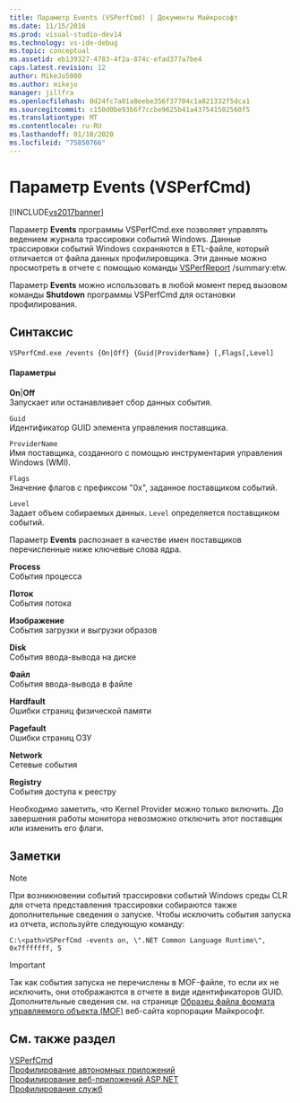 ```yaml
---
title: Параметр Events (VSPerfCmd) | Документы Майкрософт
ms.date: 11/15/2016
ms.prod: visual-studio-dev14
ms.technology: vs-ide-debug
ms.topic: conceptual
ms.assetid: eb139327-4783-4f2a-874c-efad377a7be4
caps.latest.revision: 12
author: MikeJo5000
ms.author: mikejo
manager: jillfra
ms.openlocfilehash: 0d24fc7a01a8eebe356f37704c1a821332f5dca1
ms.sourcegitcommit: c150d0be93b6f7ccbe9625b41a437541502560f5
ms.translationtype: MT
ms.contentlocale: ru-RU
ms.lasthandoff: 01/10/2020
ms.locfileid: "75850766"
---
```

# <a name="events-vsperfcmd"></a>Параметр Events (VSPerfCmd)
[!INCLUDE[vs2017banner](../includes/vs2017banner.md)]

Параметр **Events** программы VSPerfCmd.exe позволяет управлять ведением журнала трассировки событий Windows. Данные трассировки событий Windows сохраняются в ETL-файле, который отличается от файла данных профилировщика. Эти данные можно просмотреть в отчете с помощью команды [VSPerfReport](../profiling/vsperfreport.md) /summary:etw.  
  
 Параметр **Events** можно использовать в любой момент перед вызовом команды **Shutdown** программы VSPerfCmd для остановки профилирования.  
  
## <a name="syntax"></a>Синтаксис  
  
```  
VSPerfCmd.exe /events {On|Off} {Guid|ProviderName} [,Flags[,Level]  
```  
  
#### <a name="parameters"></a>Параметры  
 **On**&#124;**Off**  
 Запускает или останавливает сбор данных события.  
  
 `Guid`  
 Идентификатор GUID элемента управления поставщика.  
  
 `ProviderName`  
 Имя поставщика, созданного с помощью инструментария управления Windows (WMI).  
  
 `Flags`  
 Значение флагов с префиксом "0x", заданное поставщиком событий.  
  
 `Level`  
 Задает объем собираемых данных. `Level` определяется поставщиком событий.  
  
 Параметр **Events** распознает в качестве имен поставщиков перечисленные ниже ключевые слова ядра.  
  
 **Process**  
 События процесса  
  
 **Поток**  
 События потока  
  
 **Изображение**  
 События загрузки и выгрузки образов  
  
 **Disk**  
 События ввода-вывода на диске  
  
 **Файл**  
 События ввода-вывода в файле  
  
 **Hardfault**  
 Ошибки страниц физической памяти  
  
 **Pagefault**  
 Ошибки страниц ОЗУ  
  
 **Network**  
 Сетевые события  
  
 **Registry**  
 События доступа к реестру  
  
 Необходимо заметить, что Kernel Provider можно только включить. До завершения работы монитора невозможно отключить этот поставщик или изменить его флаги.  
  
## <a name="remarks"></a>Заметки  
  
> [!NOTE]
> При возникновении событий трассировки событий Windows среды CLR для отчета представления трассировки собираются также дополнительные сведения о запуске. Чтобы исключить события запуска из отчета, используйте следующую команду:  
  
```  
C:\<path>VSPerfCmd -events on, \".NET Common Language Runtime\", 0x7fffffff, 5  
```  
  
> [!IMPORTANT]
> Так как события запуска не перечислены в MOF-файле, то если их не исключить, они отображаются в отчете в виде идентификаторов GUID. Дополнительные сведения см. на странице [Образец файла формата управляемого объекта (MOF)](https://msdn.microsoft.com/library/default.aspx) веб-сайта корпорации Майкрософт.  
  
## <a name="see-also"></a>См. также раздел  
 [VSPerfCmd](../profiling/vsperfcmd.md)   
 [Профилирование автономных приложений](../profiling/command-line-profiling-of-stand-alone-applications.md)   
 [Профилирование веб-приложений ASP.NET](../profiling/command-line-profiling-of-aspnet-web-applications.md)   
 [Профилирование служб](../profiling/command-line-profiling-of-services.md)
